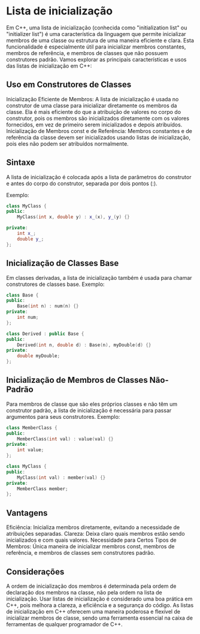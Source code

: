 # Lista de inicialização

Em C++, uma lista de inicialização (conhecida como "initialization list" ou "initializer list") é uma característica da linguagem que permite inicializar membros de uma classe ou estrutura de uma maneira eficiente e clara. Esta funcionalidade é especialmente útil para inicializar membros constantes, membros de referência, e membros de classes que não possuem construtores padrão. Vamos explorar as principais características e usos das listas de inicialização em C++:

## Uso em Construtores de Classes

Inicialização Eficiente de Membros: A lista de inicialização é usada no construtor de uma classe para inicializar diretamente os membros da classe. Ela é mais eficiente do que a atribuição de valores no corpo do construtor, pois os membros são inicializados diretamente com os valores fornecidos, em vez de primeiro serem inicializados e depois atribuídos.
Inicialização de Membros const e de Referência: Membros constantes e de referência da classe devem ser inicializados usando listas de inicialização, pois eles não podem ser atribuídos normalmente.

## Sintaxe

A lista de inicialização é colocada após a lista de parâmetros do construtor e antes do corpo do construtor, separada por dois pontos (:).

Exemplo:
```cpp
class MyClass {
public:
    MyClass(int x, double y) : x_(x), y_(y) {}

private:
    int x_;
    double y_;
};
```

## Inicialização de Classes Base
Em classes derivadas, a lista de inicialização também é usada para chamar construtores de classes base.
Exemplo:

```cpp
class Base {
public:
    Base(int n) : num(n) {}
private:
    int num;
};

class Derived : public Base {
public:
    Derived(int n, double d) : Base(n), myDouble(d) {}
private:
    double myDouble;
};
```

## Inicialização de Membros de Classes Não-Padrão
Para membros de classe que são eles próprios classes e não têm um construtor padrão, a lista de inicialização é necessária para passar argumentos para seus construtores.
Exemplo:

```cpp
class MemberClass {
public:
    MemberClass(int val) : value(val) {}
private:
    int value;
};

class MyClass {
public:
    MyClass(int val) : member(val) {}
private:
    MemberClass member;
};
```

## Vantagens

Eficiência: Inicializa membros diretamente, evitando a necessidade de atribuições separadas.
Clareza: Deixa claro quais membros estão sendo inicializados e com quais valores.
Necessidade para Certos Tipos de Membros: Única maneira de inicializar membros const, membros de referência, e membros de classes sem construtores padrão.

## Considerações

A ordem de inicialização dos membros é determinada pela ordem de declaração dos membros na classe, não pela ordem na lista de inicialização.
Usar listas de inicialização é considerado uma boa prática em C++, pois melhora a clareza, a eficiência e a segurança do código.
As listas de inicialização em C++ oferecem uma maneira poderosa e flexível de inicializar membros de classe, sendo uma ferramenta essencial na caixa de ferramentas de qualquer programador de C++.